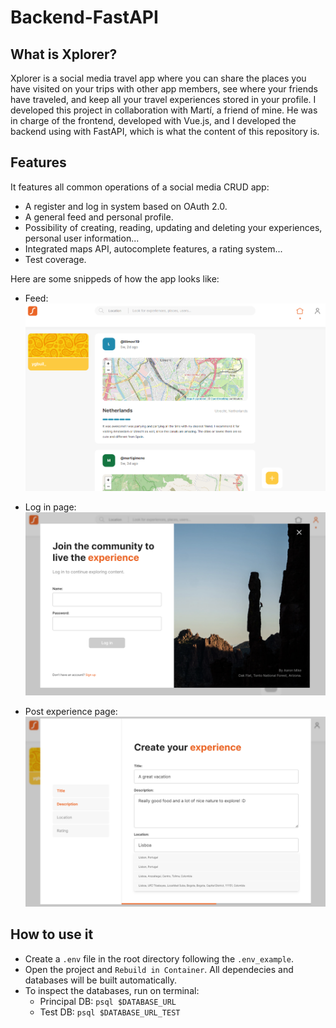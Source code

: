 # Backend-FastAPI

## What is Xplorer?
Xplorer is a social media travel app where you can share the places you have visited on your trips with other app members, see where your friends have traveled, and keep all your travel experiences stored in your profile. I developed this project in collaboration with Martí, a friend of mine. He was in charge of the frontend, developed with Vue.js, and I developed the backend using with FastAPI, which is what the content of this repository is.

## Features

It features all common operations of a social media CRUD app:
* A register and log in system based on OAuth 2.0.
* A general feed and personal profile.
* Possibility of creating, reading, updating and deleting your experiences, personal user information...
* Integrated maps API, autocomplete features, a rating system...
* Test coverage.

Here are some snippeds of how the app looks like:

* Feed:
![Alt text](images/feed.png)

* Log in page:
![![Alt text]](images/log_in.png)

* Post experience page:
![![Alt text]](images/post_experience.png)

## How to use it

* Create a `.env` file in the root directory following the `.env_example`.
* Open the project and `Rebuild in Container`. All dependecies and databases will be built automatically.
* To inspect the databases, run on terminal:
    - Principal DB: `psql $DATABASE_URL` 
    - Test DB: `psql $DATABASE_URL_TEST`

